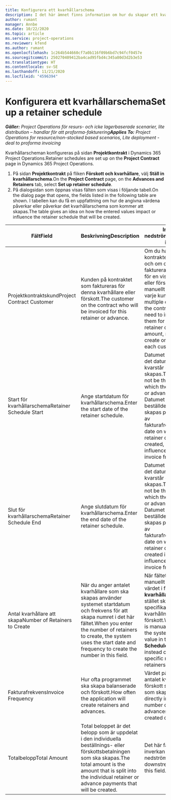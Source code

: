 ```yaml
---
title: Konfigurera ett kvarhållarschema
description: I det här ämnet finns information om hur du skapar ett kvarhållarschema i Project Operations.
author: rumant
manager: Annbe
ms.date: 10/22/2020
ms.topic: article
ms.service: project-operations
ms.reviewer: kfend
ms.author: rumant
ms.openlocfilehash: 1c264b544660cf7a0b116f09b6bd7c94fcf0457e
ms.sourcegitcommit: 250270409412ba4cad95fbd4c345a80d3d2b3e53
ms.translationtype: HT
ms.contentlocale: sv-SE
ms.lasthandoff: 11/21/2020
ms.locfileid: "4596394"
---
```

# <a name="set-up-a-retainer-schedule"></a><span data-ttu-id="cbf15-103">Konfigurera ett kvarhållarschema</span><span class="sxs-lookup"><span data-stu-id="cbf15-103">Set up a retainer schedule</span></span>

<span data-ttu-id="cbf15-104">_**Gäller:** Project Operations för resurs- och icke lagerbaserade scenarier, lite distribution – handlar för att proforma-fakturering_</span><span class="sxs-lookup"><span data-stu-id="cbf15-104">_**Applies To:** Project Operations for resource/non-stocked based scenarios, Lite deployment - deal to proforma invoicing_</span></span>

<span data-ttu-id="cbf15-105">Kvarhållarscheman konfigureras på sidan **Projektkontrakt** i Dynamics 365 Project Operations.</span><span class="sxs-lookup"><span data-stu-id="cbf15-105">Retainer schedules are set up on the **Project Contract** page in Dynamics 365 Project Operations.</span></span>

1. <span data-ttu-id="cbf15-106">På sidan **Projektkontrakt** på fliken **Förskott och kvarhållare**, välj **Ställ in kvarhållarschema**.</span><span class="sxs-lookup"><span data-stu-id="cbf15-106">On the **Project Contract** page, on the **Advances and Retainers** tab, select **Set up retainer schedule**.</span></span>
2. <span data-ttu-id="cbf15-107">På dialogsidan som öppnas visas fälten som visas i följande tabell.</span><span class="sxs-lookup"><span data-stu-id="cbf15-107">On the dialog page that opens, the fields listed in the following table are shown.</span></span> <span data-ttu-id="cbf15-108">I tabellen kan du få en uppfattning om hur de angivna värdena påverkar eller påverkar det kvarhållarschema som kommer att skapas.</span><span class="sxs-lookup"><span data-stu-id="cbf15-108">The table gives an idea on how the entered values impact or influence the retainer schedule that will be created.</span></span>

| <span data-ttu-id="cbf15-109">Fält</span><span class="sxs-lookup"><span data-stu-id="cbf15-109">Field</span></span> | <span data-ttu-id="cbf15-110">Beskrivning</span><span class="sxs-lookup"><span data-stu-id="cbf15-110">Description</span></span> | <span data-ttu-id="cbf15-111">Inverkan nedströms</span><span class="sxs-lookup"><span data-stu-id="cbf15-111">Downstream impact</span></span> |
| --- | --- | --- |
| <span data-ttu-id="cbf15-112">Projektkontraktskund</span><span class="sxs-lookup"><span data-stu-id="cbf15-112">Project Contract Customer</span></span> | <span data-ttu-id="cbf15-113">Kunden på kontraktet som faktureras för denna kvarhållare eller förskott.</span><span class="sxs-lookup"><span data-stu-id="cbf15-113">The customer on the contract who will be invoiced for this retainer or advance.</span></span> | <span data-ttu-id="cbf15-114">Om du har flera kunder i kontraktet och kontrakt och om du behöver fakturera var och dem för en viss kvarhållande eller förskott skapar du manuellt en faktura för varje kund.</span><span class="sxs-lookup"><span data-stu-id="cbf15-114">If you have multiple customers on the contract, and if you need to invoice each of them for a specific retainer or advance amount, manually create one invoice for each customer.</span></span> |
| <span data-ttu-id="cbf15-115">Start för kvarhållarschema</span><span class="sxs-lookup"><span data-stu-id="cbf15-115">Retainer Schedule Start</span></span> | <span data-ttu-id="cbf15-116">Ange startdatum för kvarhållarschema.</span><span class="sxs-lookup"><span data-stu-id="cbf15-116">Enter the start date of the retainer schedule.</span></span> | <span data-ttu-id="cbf15-117">Datumet får inte vara det datum då den första kvarstår eller förskott skapas.</span><span class="sxs-lookup"><span data-stu-id="cbf15-117">This date may not be the date on which the first retainer or advance is created.</span></span> <span data-ttu-id="cbf15-118">Datumet då den första beställdes eller förskott skapas påverkas även av fakturafrekvensen.</span><span class="sxs-lookup"><span data-stu-id="cbf15-118">The date on which the first retainer or advance is created, is also influenced by the invoice frequency.</span></span> |
| <span data-ttu-id="cbf15-119">Slut för kvarhållarschema</span><span class="sxs-lookup"><span data-stu-id="cbf15-119">Retainer Schedule End</span></span> | <span data-ttu-id="cbf15-120">Ange slutdatum för kvarhållarschema.</span><span class="sxs-lookup"><span data-stu-id="cbf15-120">Enter the end date of the retainer schedule.</span></span> | <span data-ttu-id="cbf15-121">Datumet får inte vara det datum då den sista kvarstår eller förskott skapas.</span><span class="sxs-lookup"><span data-stu-id="cbf15-121">This date may not be the date on which the last retainer or advance is created.</span></span> <span data-ttu-id="cbf15-122">Datumet då den sista beställdes eller förskott skapas påverkas även av fakturafrekvensen.</span><span class="sxs-lookup"><span data-stu-id="cbf15-122">The date on which the last retainer or advance is created is also influenced by the invoice frequency.</span></span> |
| <span data-ttu-id="cbf15-123">Antal kvarhållare att skapa</span><span class="sxs-lookup"><span data-stu-id="cbf15-123">Number of Retainers to Create</span></span> | <span data-ttu-id="cbf15-124">När du anger antalet kvarhållare som ska skapas använder systemet startdatum och frekvens för att skapa numret i det här fältet.</span><span class="sxs-lookup"><span data-stu-id="cbf15-124">When you enter the number of retainers to create, the system uses the start date and frequency to create the number in this field.</span></span> | <span data-ttu-id="cbf15-125">När fältet uppdateras manuellt ignoreras värdet i fältet **Slut för kvarhållarschema** och i stället skapas det specifika antalet kvarhållna eller förskott.</span><span class="sxs-lookup"><span data-stu-id="cbf15-125">When this field is manually updated, the system ignores the value in the **Retainer Schedule End** field and instead creates the specific number of retainers or advances.</span></span> |
| <span data-ttu-id="cbf15-126">Fakturafrekvens</span><span class="sxs-lookup"><span data-stu-id="cbf15-126">Invoice Frequency</span></span> | <span data-ttu-id="cbf15-127">Hur ofta programmet ska skapa balanserade och förskott.</span><span class="sxs-lookup"><span data-stu-id="cbf15-127">How often the application will create retainers and advances.</span></span> | <span data-ttu-id="cbf15-128">Värdet påverkar direkt antalet kvarhållare och förskott samt de datum som skapats.</span><span class="sxs-lookup"><span data-stu-id="cbf15-128">This value directly influences the number of retainers and advances and the created dates.</span></span> |
| <span data-ttu-id="cbf15-129">Totalbelopp</span><span class="sxs-lookup"><span data-stu-id="cbf15-129">Total Amount</span></span> | <span data-ttu-id="cbf15-130">Total beloppet är det belopp som är uppdelat i den individuella beställnings- eller förskottsbetalningen som ska skapas.</span><span class="sxs-lookup"><span data-stu-id="cbf15-130">The total amount is the amount that is split into the individual retainer or advance payments that will be created.</span></span> | <span data-ttu-id="cbf15-131">Det här fältet har ingen inverkan nedströms.</span><span class="sxs-lookup"><span data-stu-id="cbf15-131">There's no downstream impact for this field.</span></span> |
